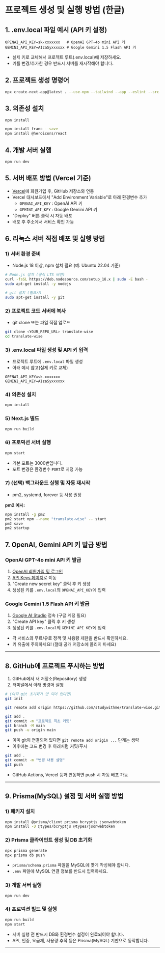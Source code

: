 # 프로젝트 생성 및 실행 방법 (한글)

## 1. .env.local 파일 예시 (API 키 설정)
```
OPENAI_API_KEY=sk-xxxxxxx   # OpenAI GPT-4o mini API 키
GEMINI_API_KEY=AIzaSyxxxxxx # Google Gemini 1.5 Flash API 키
```
- 실제 키로 교체해서 프로젝트 루트(.env.local)에 저장하세요.
- 키를 변경/추가한 경우 반드시 서버를 재시작해야 합니다.

## 2. 프로젝트 생성 명령어
```bash
npx create-next-app@latest . --use-npm --tailwind --app --eslint --src-dir --import-alias "@/*"
```

## 3. 의존성 설치
```bash
npm install

npm install franc --save
npm install @heroicons/react

```

## 4. 개발 서버 실행
```bash
npm run dev
```

## 5. 서버 배포 방법 (Vercel 기준)
- [Vercel](https://vercel.com/)에 회원가입 후, GitHub 저장소와 연동
- Vercel 대시보드에서 "Add Environment Variable"로 아래 환경변수 추가
  - `OPENAI_API_KEY` : OpenAI API 키
  - `GEMINI_API_KEY` : Google Gemini API 키
- "Deploy" 버튼 클릭 시 자동 배포
- 배포 후 주소에서 서비스 확인 가능

## 6. 리눅스 서버 직접 배포 및 실행 방법

### 1) 서버 환경 준비
- Node.js 18 이상, npm 설치 필요 (예: Ubuntu 22.04 기준)

```bash
# Node.js 설치 (공식 LTS 버전)
curl -fsSL https://deb.nodesource.com/setup_18.x | sudo -E bash -
sudo apt-get install -y nodejs

# git 설치 (필요시)
sudo apt-get install -y git
```

### 2) 프로젝트 코드 서버에 복사
- git clone 또는 파일 직접 업로드

```bash
git clone <YOUR_REPO_URL> translate-wise
cd translate-wise
```

### 3) .env.local 파일 생성 및 API 키 입력
- 프로젝트 루트에 `.env.local` 파일 생성
- 아래 예시 참고(실제 키로 교체)

```
OPENAI_API_KEY=sk-xxxxxxx
GEMINI_API_KEY=AIzaSyxxxxxx
```

### 4) 의존성 설치
```bash
npm install
```

### 5) Next.js 빌드
```bash
npm run build
```

### 6) 프로덕션 서버 실행
```bash
npm start
```
- 기본 포트는 3000번입니다.
- 포트 변경은 환경변수 `PORT`로 지정 가능

### 7) (선택) 백그라운드 실행 및 자동 재시작
- pm2, systemd, forever 등 사용 권장

**pm2 예시:**
```bash
npm install -g pm2
pm2 start npm --name "translate-wise" -- start
pm2 save
pm2 startup
```

## 7. OpenAI, Gemini API 키 발급 방법

### OpenAI GPT-4o mini API 키 발급
1. [OpenAI 회원가입 및 로그인](https://platform.openai.com/signup)
2. [API Keys 페이지](https://platform.openai.com/api-keys)로 이동
3. "Create new secret key" 클릭 후 키 생성
4. 생성된 키를 `.env.local`의 `OPENAI_API_KEY`에 입력

### Google Gemini 1.5 Flash API 키 발급
1. [Google AI Studio](https://aistudio.google.com/app/apikey) 접속 (구글 계정 필요)
2. "Create API key" 클릭 후 키 생성
3. 생성된 키를 `.env.local`의 `GEMINI_API_KEY`에 입력

- 각 서비스의 무료/유료 정책 및 사용량 제한을 반드시 확인하세요.
- 키 유출에 주의하세요! (절대 공개 저장소에 올리지 마세요)

---

## 8. GitHub에 프로젝트 푸시하는 방법

1. GitHub에서 새 저장소(Repository) 생성
2. 터미널에서 아래 명령어 실행

```bash
# (아직 git 초기화가 안 되어 있다면)
git init

git remote add origin https://github.com/studywithme/translate-wise.git

git add .
git commit -m "프로젝트 최초 커밋"
git branch -M main
git push -u origin main
```

- 이미 git이 연결되어 있다면 `git remote add origin ...` 단계는 생략
- 이후에는 코드 변경 후 아래처럼 커밋/푸시

```bash
git add .
git commit -m "변경 내용 설명"
git push
```

- GitHub Actions, Vercel 등과 연동하면 push 시 자동 배포 가능

---

## 9. Prisma(MySQL) 설정 및 서버 실행 방법

### 1) 패키지 설치
```bash
npm install @prisma/client prisma bcryptjs jsonwebtoken
npm install -D @types/bcryptjs @types/jsonwebtoken
```

### 2) Prisma 클라이언트 생성 및 DB 초기화
```bash
npx prisma generate
npx prisma db push
```
- `prisma/schema.prisma` 파일을 MySQL에 맞게 작성해야 합니다.
- `.env` 파일에 MySQL 연결 정보를 반드시 입력하세요.

### 3) 개발 서버 실행
```bash
npm run dev
```

### 4) 프로덕션 빌드 및 실행
```bash
npm run build
npm start
```

- 서버 실행 전 반드시 DB와 환경변수 설정이 완료되어야 합니다.
- API, 인증, 요금제, 사용량 추적 등은 Prisma(MySQL) 기반으로 동작합니다.

---
